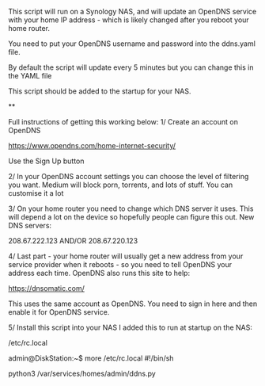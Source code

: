 This script will run on a Synology NAS, and will update an OpenDNS service with your home IP address - which is likely changed after you reboot your home router. 

You need to put your OpenDNS username and password into the ddns.yaml file.

By default the script will update every 5 minutes but you can change this in the YAML file

This script should be added to the startup for your NAS.

**

Full instructions of getting this working below:
1/ Create an account on OpenDNS

https://www.opendns.com/home-internet-security/


Use the Sign Up button


2/  In your OpenDNS account settings you can choose the level of filtering you want.  Medium will block porn, torrents, and lots of stuff.  You can customise it a lot


3/ On your home router you need to change which DNS server it uses.  This will depend a lot on the device so hopefully people can figure this out.  New DNS servers:

208.67.222.123   AND/OR 208.67.220.123


4/  Last part - your home router will usually get a new address from your service provider when it reboots - so you need to tell OpenDNS your address each time.  OpenDNS also runs this site to help:

https://dnsomatic.com/

This uses the same account as OpenDNS.  You need to sign in here and then enable it for OpenDNS service.

5/ Install this script into your NAS
I added this to run at startup on the NAS:

/etc/rc.local 

admin@DiskStation:~$ more /etc/rc.local
#!/bin/sh

python3 /var/services/homes/admin/ddns.py
